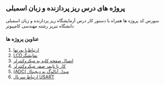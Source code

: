 ## پروژه های درس ریز پردازنده و زبان اسمبلی
سورس کد پروژه ها همراه با دستور کار درس آزمایشگاه ریز پردازنده و زبان اسمبلی دانشگاه تبریز رشته مهندسی کامپیوتر

### عناوین پروژه ها
1. [‫ارﺗﺒﺎط‬‫ﺑﺎ‬ ‫ﭘﻮرﺗﻬﺎ‬]()
2. [‫ﻧﻤﺎﯾﺸﮕﺮ‬‫‪LCD‬‬]()
3. [‫اﺗﺼﺎل‬ ‫ﺻﻔﺤﻪ‬ ‫ﮐﻠﯿﺪ‬ ‫ﺑﻪ‬ ‫ﻣﯿﮑﺮوﮐﻨﺘﺮﻟﺮ‬]()
4. [‫ﮐﺎر‬ ‫ﺑﺎ‬ ‫ﺗﺎﯾﻤﺮ‬ ‫ﺻﻔﺮ‬ ‫ﻣﯿﮑﺮوﮐﻨﺘﺮﻟﺮ‬]()
5. [‫ﻣﺒﺪل‬ ‫آﻧﺎﻟﻮگ‬ ‫ﺑﻪ‬ ‫دﯾﺠﯿﺘﺎل‬ ‫)‪(ADC‬‬]()
6. [‫ارﺗﺒﺎط‬ ‫ﺳﺮﯾﺎل‬ ‫‪USART‬‬]()
